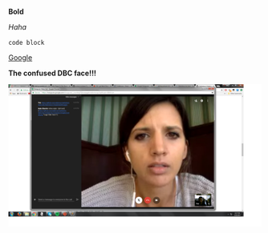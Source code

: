 **Bold**

*Haha*

    code block

[Google](https://www.google.com/)

**The confused DBC face!!!**

![pairing](https://github.com/kchervin/phase-0-gps-1/blob/master/pairing.png)